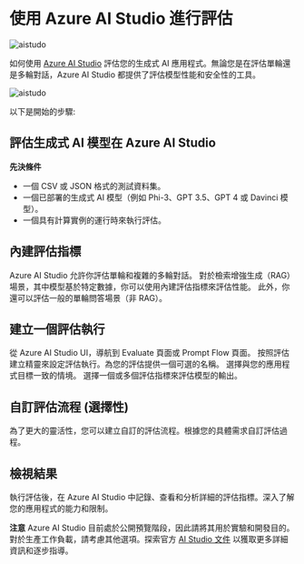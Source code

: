 ﻿# **使用 Azure AI Studio 進行評估**

![aistudo](../../../../imgs/05/AIStudio/AIStudio.png)

如何使用 [Azure AI Studio](https://ai.azure.com?WT.mc_id=aiml-138114-kinfeylo) 評估您的生成式 AI 應用程式。無論您是在評估單輪還是多輪對話，Azure AI Studio 都提供了評估模型性能和安全性的工具。

![aistudo](../../../../imgs/05/AIStudio/AIPortfolio.png)

以下是開始的步驟:

## 評估生成式 AI 模型在 Azure AI Studio

**先決條件**

- 一個 CSV 或 JSON 格式的測試資料集。
- 一個已部署的生成式 AI 模型（例如 Phi-3、GPT 3.5、GPT 4 或 Davinci 模型）。
- 一個具有計算實例的運行時來執行評估。

## 內建評估指標

Azure AI Studio 允許你評估單輪和複雜的多輪對話。
對於檢索增強生成（RAG）場景，其中模型基於特定數據，你可以使用內建評估指標來評估性能。
此外，你還可以評估一般的單輪問答場景（非 RAG）。

## 建立一個評估執行

從 Azure AI Studio UI，導航到 Evaluate 頁面或 Prompt Flow 頁面。
按照評估建立精靈來設定評估執行。為您的評估提供一個可選的名稱。
選擇與您的應用程式目標一致的情境。
選擇一個或多個評估指標來評估模型的輸出。

## 自訂評估流程 (選擇性)

為了更大的靈活性，您可以建立自訂的評估流程。根據您的具體需求自訂評估過程。

## 檢視結果

執行評估後，在 Azure AI Studio 中記錄、查看和分析詳細的評估指標。深入了解您的應用程式的能力和限制。

**注意** Azure AI Studio 目前處於公開預覽階段，因此請將其用於實驗和開發目的。對於生產工作負載，請考慮其他選項。探索官方 [AI Studio 文件](https://learn.microsoft.com/azure/ai-studio/?WT.mc_id=aiml-138114-kinfeylo) 以獲取更多詳細資訊和逐步指導。

